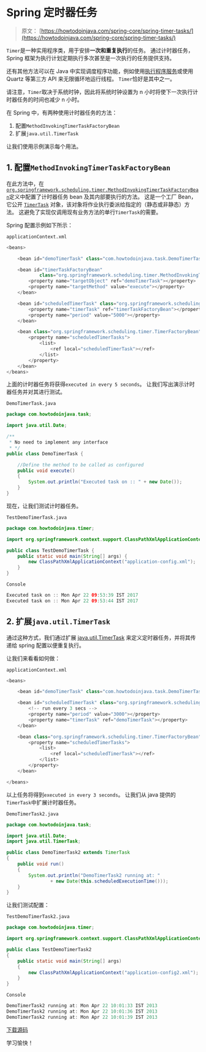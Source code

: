 # Spring 定时器任务

> 原文： [https://howtodoinjava.com/spring-core/spring-timer-tasks/](https://howtodoinjava.com/spring-core/spring-timer-tasks/)

`Timer`是一种实用程序类，用于安排**一次和重复执行**的任务。 通过计时器任务，Spring 框架为执行计划定期执行多次甚至是一次执行的任务提供支持。

还有其他方法可以在 Java 中实现调度程序功能，例如使用[执行程序服务](//howtodoinjava.com/java-5/how-to-use-blockingqueue-and-threadpoolexecutor-in-java/)或使用 Quartz 等第三方 API 来无限循环地运行线程。 `Timer`恰好是其中之一。

请注意，`Timer`取决于系统时钟，因此将系统时钟设置为 n 小时将使下一次执行计时器任务的时间也减少 n 小时。

在 Spring 中，有两种使用计时器任务的方法：

1.  配置`MethodInvokingTimerTaskFactoryBean`
2.  扩展`java.util.TimerTask`

让我们使用示例演示每个用法。

## 1\. 配置`MethodInvokingTimerTaskFactoryBean`

在此方法中，在[`org.springframework.scheduling.timer.MethodInvokingTimerTaskFactoryBean`](http://static.springsource.org/spring/docs/3.0.x/javadoc-api/org/springframework/scheduling/timer/MethodInvokingTimerTaskFactoryBean.html)定义中配置了计时器任务 bean 及其内部要执行的方法。 这是一个工厂 Bean，它公开 [`TimerTask`](http://java.sun.com/javase/6/docs/api/java/util/TimerTask.html) 对象，该对象将作业执行委派给指定的（静态或非静态）方法。 这避免了实现仅调用现有业务方法的单行`TimerTask`的需要。

Spring 配置示例如下所示：

`applicationContext.xml`

```java
<beans>

    <bean id="demoTimerTask" class="com.howtodoinjava.task.DemoTimerTask"></bean>

    <bean id="timerTaskFactoryBean"	
    		class="org.springframework.scheduling.timer.MethodInvokingTimerTaskFactoryBean">
		<property name="targetObject" ref="demoTimerTask"></property>
		<property name="targetMethod" value="execute"></property>
	</bean>

    <bean id="scheduledTimerTask" class="org.springframework.scheduling.timer.ScheduledTimerTask">
		<property name="timerTask" ref="timerTaskFactoryBean"></property>
		<property name="period" value="5000"></property>
	</bean>

    <bean class="org.springframework.scheduling.timer.TimerFactoryBean">
		<property name="scheduledTimerTasks">
			<list>
				<ref local="scheduledTimerTask"></ref>
			</list>
		</property>
	</bean>
</beans>

```

上面的计时器任务将获得`executed in every 5 seconds`。 让我们写出演示计时器任务并对其进行测试。

`DemoTimerTask.java`

```java
package com.howtodoinjava.task;

import java.util.Date;

/**
 * No need to implement any interface
 * */
public class DemoTimerTask {

	//Define the method to be called as configured
	public void execute()
	{
		System.out.println("Executed task on :: " + new Date());
	}
}

```

现在，让我们测试计时器任务。

`TestDemoTimerTask.java`

```java
package com.howtodoinjava.timer;

import org.springframework.context.support.ClassPathXmlApplicationContext;

public class TestDemoTimerTask {
	public static void main(String[] args) {
		new ClassPathXmlApplicationContext("application-config.xml");
	}
}

```

`Console`

```java
Executed task on :: Mon Apr 22 09:53:39 IST 2017
Executed task on :: Mon Apr 22 09:53:44 IST 2017

```

## 2\. 扩展`java.util.TimerTask`

通过这种方式，我们通过扩展 [java.util.TimerTask](https://docs.oracle.com/javase/6/docs/api/java/util/TimerTask.html) 来定义定时器任务，并将其传递给 spring 配置以便重复执行。

让我们来看看如何做：

`applicationContext.xml`

```java
<beans>

    <bean id="demoTimerTask" class="com.howtodoinjava.task.DemoTimerTask2"></bean>

    <bean id="scheduledTimerTask" class="org.springframework.scheduling.timer.ScheduledTimerTask">
	    <!-- run every 3 secs -->
	    <property name="period" value="3000"></property>
	    <property name="timerTask" ref="demoTimerTask"></property>
	</bean>

	<bean class="org.springframework.scheduling.timer.TimerFactoryBean">
	    <property name="scheduledTimerTasks">
	        <list>
	            <ref local="scheduledTimerTask"></ref>
	        </list>
	    </property>
	</bean>

</beans>

```

以上任务将得到`executed in every 3 seconds`。 让我们从 java 提供的`TimerTask`中扩展计时器任务。

`DemoTimerTask2.java`

```java
package com.howtodoinjava.task;

import java.util.Date;
import java.util.TimerTask;

public class DemoTimerTask2 extends TimerTask 
{
	public void run() 
	{
		System.out.println("DemoTimerTask2 running at: "
				+ new Date(this.scheduledExecutionTime()));
	}
}

```

让我们测试配置：

`TestDemoTimerTask2.java`

```java
package com.howtodoinjava.timer;

import org.springframework.context.support.ClassPathXmlApplicationContext;

public class TestDemoTimerTask2 
{
	public static void main(String[] args) 
	{
		new ClassPathXmlApplicationContext("application-config2.xml");
	}
}

```

`Console`

```java
DemoTimerTask2 running at: Mon Apr 22 10:01:33 IST 2013
DemoTimerTask2 running at: Mon Apr 22 10:01:36 IST 2013
DemoTimerTask2 running at: Mon Apr 22 10:01:39 IST 2013

```

[下载源码](https://docs.google.com/file/d/0B7yo2HclmjI4ZVFSNWxpSWM0dGc/edit?usp=sharing)

学习愉快！